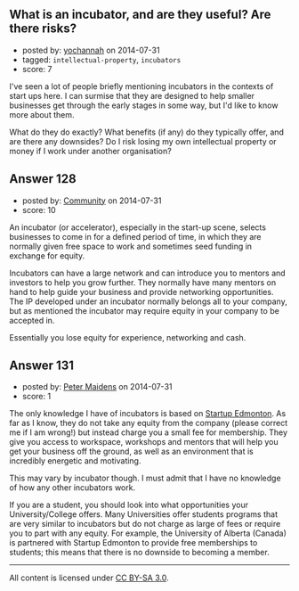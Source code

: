 ## What is an incubator, and are they useful? Are there risks?

- posted by: [yochannah](https://stackexchange.com/users/1677788/yochannah) on 2014-07-31
- tagged: `intellectual-property`, `incubators`
- score: 7

I've seen a lot of people briefly mentioning incubators in the contexts of start ups here. I can surmise that they are designed to help smaller businesses get through the early stages in some way, but I'd like to know more about them. 

What do they do exactly? What benefits (if any) do they typically offer, and are there any downsides? Do I risk losing my own intellectual property or money if I work under another organisation?


## Answer 128

- posted by: [Community](https://stackexchange.com/users/-1/community) on 2014-07-31
- score: 10

An incubator (or accelerator), especially in the start-up scene, selects businesses to come in for a defined period of time, in which they are normally given free space to work and sometimes seed funding in exchange for equity.

Incubators can have a large network and can introduce you to mentors and investors to help you grow further. They normally have many mentors on hand to help guide your business and provide networking opportunities. The IP developed under an incubator normally belongs all to your company, but as mentioned the incubator may require equity in your company to be accepted in.

Essentially you lose equity for experience, networking and cash.


## Answer 131

- posted by: [Peter Maidens](https://stackexchange.com/users/4637522/peter-maidens) on 2014-07-31
- score: 1

The only knowledge I have of incubators is based on [Startup Edmonton](http://startupedmonton.com/). As far as I know, they do not take any equity from the company (please correct me if I am wrong!) but instead charge you a small fee for membership. They give you access to workspace, workshops and mentors that will help you get your business off the ground, as well as an environment that is incredibly energetic and motivating.

This may vary by incubator though. I must admit that I have no knowledge of how any other incubators work.

If you are a student, you should look into what opportunities your University/College offers. Many Universities offer students programs that are very similar to incubators but do not charge as large of fees or require you to part with any equity. For example, the University of Alberta (Canada) is partnered with Startup Edmonton to provide free memberships to students; this means that there is no downside to becoming a member.



---

All content is licensed under [CC BY-SA 3.0](https://creativecommons.org/licenses/by-sa/3.0/).
